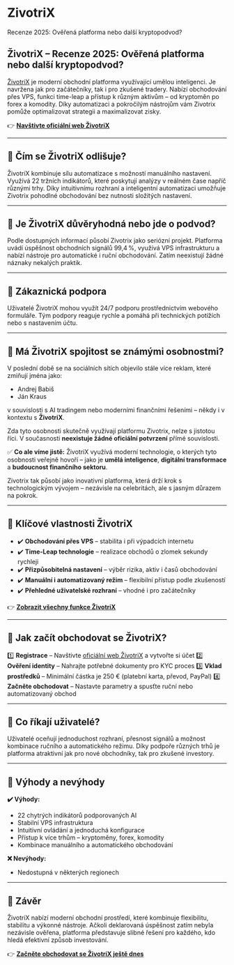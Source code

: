 # ZivotriX
Recenze 2025: Ověřená platforma nebo další kryptopodvod?
## ŽivotriX – Recenze 2025: Ověřená platforma nebo další kryptopodvod?

[ŽivotriX](https://zivotrix.cz) je moderní obchodní platforma využívající umělou inteligenci. Je navržena jak pro začátečníky, tak i pro zkušené tradery. Nabízí obchodování přes VPS, funkci time-leap a přístup k různým aktivům – od kryptoměn po forex a komodity. Díky automatizaci a pokročilým nástrojům vám Zivotrix pomůže optimalizovat strategii a maximalizovat zisky.

👉 **[Navštivte oficiální web ŽivotriX](https://zivotrix.cz)**

---

## 📌 Čím se ŽivotriX odlišuje?

ŽivotriX kombinuje sílu automatizace s možností manuálního nastavení. Využívá 22 tržních indikátorů, které poskytují analýzy v reálném čase napříč různými trhy. Díky intuitivnímu rozhraní a inteligentní automatizaci umožňuje Zivotrix pohodlné obchodování bez nutnosti složitých nastavení.

---

## 📌 Je ŽivotriX důvěryhodná nebo jde o podvod?

Podle dostupných informací působí Zivotrix jako seriózní projekt. Platforma uvádí úspěšnost obchodních signálů 99,4 %, využívá VPS infrastrukturu a nabízí nástroje pro automatické i ruční obchodování. Zatím neexistují žádné náznaky nekalých praktik.

---

## 📌 Zákaznická podpora

Uživatelé ŽivotriX mohou využít 24/7 podporu prostřednictvím webového formuláře. Tým podpory reaguje rychle a pomáhá při technických potížích nebo s nastavením účtu.

---

## 📌 Má ŽivotriX spojitost se známými osobnostmi?

V poslední době se na sociálních sítích objevilo stále více reklam, které zmiňují jména jako:

- Andrej Babiš
- Ján Kraus

v souvislosti s AI tradingem nebo moderními finančními řešeními – někdy i v kontextu s **ŽivotriX**.

Zda tyto osobnosti skutečně využívají platformu Zivotrix, nelze s jistotou říci. V současnosti **neexistuje žádné oficiální potvrzení** přímé souvislosti.

✅ **Co ale víme jistě:** ŽivotriX využívá moderní technologie, o kterých tyto osobnosti veřejně hovoří – jako je **umělá inteligence**, **digitální transformace** a **budoucnost finančního sektoru**.

Zivotrix tak působí jako inovativní platforma, která drží krok s technologickým vývojem – nezávisle na celebritách, ale s jasným důrazem na pokrok.

---

## 📌 Klíčové vlastnosti ŽivotriX

- ✔️ **Obchodování přes VPS** – stabilita i při výpadcích internetu
- ✔️ **Time-Leap technologie** – realizace obchodů o zlomek sekundy rychleji
- ✔️ **Přizpůsobitelná nastavení** – výběr rizika, aktiv i časů obchodování
- ✔️ **Manuální i automatizovaný režim** – flexibilní přístup podle zkušeností
- ✔️ **Přehledné uživatelské rozhraní** – vhodné i pro začátečníky

👉 **[Zobrazit všechny funkce ŽivotriX](https://zivotrix.cz)**

---

## 📌 Jak začít obchodovat se ŽivotriX?

1️⃣ **Registrace** – Navštivte [oficiální web ŽivotriX](https://zivotrix.cz) a vytvořte si účet
2️⃣ **Ověření identity** – Nahrajte potřebné dokumenty pro KYC proces
3️⃣ **Vklad prostředků** – Minimální částka je 250 € (platební karta, převod, PayPal)
4️⃣ **Začněte obchodovat** – Nastavte parametry a spusťte ruční nebo automatizovaný obchod

---

## 📌 Co říkají uživatelé?

Uživatelé oceňují jednoduchost rozhraní, přesnost signálů a možnost kombinace ručního a automatického režimu. Díky podpoře různých trhů je platforma atraktivní jak pro nové obchodníky, tak pro zkušené investory.

---

## 📌 Výhody a nevýhody

**✔️ Výhody:**
- 22 chytrých indikátorů podporovaných AI
- Stabilní VPS infrastruktura
- Intuitivní ovládání a jednoduchá konfigurace
- Přístup k více trhům – kryptoměny, forex, komodity
- Kombinace manuálního a automatického obchodování

**❌ Nevýhody:**
- Nedostupná v některých regionech

---

## 📌 Závěr

ŽivotriX nabízí moderní obchodní prostředí, které kombinuje flexibilitu, stabilitu a výkonné nástroje. Ačkoli deklarovaná úspěšnost zatím nebyla nezávisle ověřena, platforma představuje slibné řešení pro každého, kdo hledá efektivní způsob investování.

👉 **[Začněte obchodovat se ŽivotriX ještě dnes](https://zivotrix.cz)**
